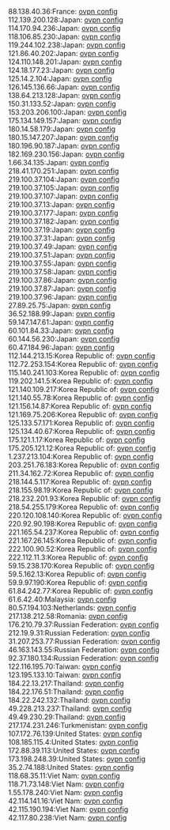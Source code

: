 88.138.40.36:France: [ovpn config](vpn/88_138_40_36.ovpn)  
112.139.200.128:Japan: [ovpn config](vpn/112_139_200_128.ovpn)  
114.170.94.236:Japan: [ovpn config](vpn/114_170_94_236.ovpn)  
118.106.85.230:Japan: [ovpn config](vpn/118_106_85_230.ovpn)  
119.244.102.238:Japan: [ovpn config](vpn/119_244_102_238.ovpn)  
121.86.40.202:Japan: [ovpn config](vpn/121_86_40_202.ovpn)  
124.110.148.201:Japan: [ovpn config](vpn/124_110_148_201.ovpn)  
124.18.177.23:Japan: [ovpn config](vpn/124_18_177_23.ovpn)  
125.14.2.104:Japan: [ovpn config](vpn/125_14_2_104.ovpn)  
126.145.136.66:Japan: [ovpn config](vpn/126_145_136_66.ovpn)  
138.64.213.128:Japan: [ovpn config](vpn/138_64_213_128.ovpn)  
150.31.133.52:Japan: [ovpn config](vpn/150_31_133_52.ovpn)  
153.203.206.100:Japan: [ovpn config](vpn/153_203_206_100.ovpn)  
175.134.149.157:Japan: [ovpn config](vpn/175_134_149_157.ovpn)  
180.14.58.179:Japan: [ovpn config](vpn/180_14_58_179.ovpn)  
180.15.147.207:Japan: [ovpn config](vpn/180_15_147_207.ovpn)  
180.196.90.187:Japan: [ovpn config](vpn/180_196_90_187.ovpn)  
182.169.230.156:Japan: [ovpn config](vpn/182_169_230_156.ovpn)  
1.66.34.135:Japan: [ovpn config](vpn/1_66_34_135.ovpn)  
218.41.170.251:Japan: [ovpn config](vpn/218_41_170_251.ovpn)  
219.100.37.104:Japan: [ovpn config](vpn/219_100_37_104.ovpn)  
219.100.37.105:Japan: [ovpn config](vpn/219_100_37_105.ovpn)  
219.100.37.107:Japan: [ovpn config](vpn/219_100_37_107.ovpn)  
219.100.37.13:Japan: [ovpn config](vpn/219_100_37_13.ovpn)  
219.100.37.177:Japan: [ovpn config](vpn/219_100_37_177.ovpn)  
219.100.37.182:Japan: [ovpn config](vpn/219_100_37_182.ovpn)  
219.100.37.19:Japan: [ovpn config](vpn/219_100_37_19.ovpn)  
219.100.37.31:Japan: [ovpn config](vpn/219_100_37_31.ovpn)  
219.100.37.49:Japan: [ovpn config](vpn/219_100_37_49.ovpn)  
219.100.37.51:Japan: [ovpn config](vpn/219_100_37_51.ovpn)  
219.100.37.55:Japan: [ovpn config](vpn/219_100_37_55.ovpn)  
219.100.37.58:Japan: [ovpn config](vpn/219_100_37_58.ovpn)  
219.100.37.86:Japan: [ovpn config](vpn/219_100_37_86.ovpn)  
219.100.37.87:Japan: [ovpn config](vpn/219_100_37_87.ovpn)  
219.100.37.96:Japan: [ovpn config](vpn/219_100_37_96.ovpn)  
27.89.25.75:Japan: [ovpn config](vpn/27_89_25_75.ovpn)  
36.52.188.99:Japan: [ovpn config](vpn/36_52_188_99.ovpn)  
59.147.147.61:Japan: [ovpn config](vpn/59_147_147_61.ovpn)  
60.101.84.33:Japan: [ovpn config](vpn/60_101_84_33.ovpn)  
60.144.56.230:Japan: [ovpn config](vpn/60_144_56_230.ovpn)  
60.47.184.96:Japan: [ovpn config](vpn/60_47_184_96.ovpn)  
112.144.213.15:Korea Republic of: [ovpn config](vpn/112_144_213_15.ovpn)  
112.72.253.154:Korea Republic of: [ovpn config](vpn/112_72_253_154.ovpn)  
115.140.241.103:Korea Republic of: [ovpn config](vpn/115_140_241_103.ovpn)  
119.202.141.5:Korea Republic of: [ovpn config](vpn/119_202_141_5.ovpn)  
121.140.109.217:Korea Republic of: [ovpn config](vpn/121_140_109_217.ovpn)  
121.140.55.78:Korea Republic of: [ovpn config](vpn/121_140_55_78.ovpn)  
121.156.14.87:Korea Republic of: [ovpn config](vpn/121_156_14_87.ovpn)  
121.169.75.206:Korea Republic of: [ovpn config](vpn/121_169_75_206.ovpn)  
125.133.57.171:Korea Republic of: [ovpn config](vpn/125_133_57_171.ovpn)  
125.134.40.67:Korea Republic of: [ovpn config](vpn/125_134_40_67.ovpn)  
175.121.1.17:Korea Republic of: [ovpn config](vpn/175_121_1_17.ovpn)  
175.205.121.12:Korea Republic of: [ovpn config](vpn/175_205_121_12.ovpn)  
1.237.213.104:Korea Republic of: [ovpn config](vpn/1_237_213_104.ovpn)  
203.251.76.183:Korea Republic of: [ovpn config](vpn/203_251_76_183.ovpn)  
211.34.162.72:Korea Republic of: [ovpn config](vpn/211_34_162_72.ovpn)  
218.144.5.117:Korea Republic of: [ovpn config](vpn/218_144_5_117.ovpn)  
218.155.98.19:Korea Republic of: [ovpn config](vpn/218_155_98_19.ovpn)  
218.232.201.93:Korea Republic of: [ovpn config](vpn/218_232_201_93.ovpn)  
218.54.255.179:Korea Republic of: [ovpn config](vpn/218_54_255_179.ovpn)  
220.120.108.140:Korea Republic of: [ovpn config](vpn/220_120_108_140.ovpn)  
220.92.90.198:Korea Republic of: [ovpn config](vpn/220_92_90_198.ovpn)  
221.165.54.237:Korea Republic of: [ovpn config](vpn/221_165_54_237.ovpn)  
221.167.26.145:Korea Republic of: [ovpn config](vpn/221_167_26_145.ovpn)  
222.100.90.52:Korea Republic of: [ovpn config](vpn/222_100_90_52.ovpn)  
222.112.11.3:Korea Republic of: [ovpn config](vpn/222_112_11_3.ovpn)  
59.15.238.170:Korea Republic of: [ovpn config](vpn/59_15_238_170.ovpn)  
59.5.162.13:Korea Republic of: [ovpn config](vpn/59_5_162_13.ovpn)  
59.9.97.190:Korea Republic of: [ovpn config](vpn/59_9_97_190.ovpn)  
61.84.242.77:Korea Republic of: [ovpn config](vpn/61_84_242_77.ovpn)  
61.6.42.40:Malaysia: [ovpn config](vpn/61_6_42_40.ovpn)  
80.57.194.103:Netherlands: [ovpn config](vpn/80_57_194_103.ovpn)  
217.138.212.58:Romania: [ovpn config](vpn/217_138_212_58.ovpn)  
176.210.79.37:Russian Federation: [ovpn config](vpn/176_210_79_37.ovpn)  
212.19.9.31:Russian Federation: [ovpn config](vpn/212_19_9_31.ovpn)  
31.207.253.77:Russian Federation: [ovpn config](vpn/31_207_253_77.ovpn)  
46.163.143.55:Russian Federation: [ovpn config](vpn/46_163_143_55.ovpn)  
92.37.180.134:Russian Federation: [ovpn config](vpn/92_37_180_134.ovpn)  
122.116.195.70:Taiwan: [ovpn config](vpn/122_116_195_70.ovpn)  
123.195.133.10:Taiwan: [ovpn config](vpn/123_195_133_10.ovpn)  
184.22.13.217:Thailand: [ovpn config](vpn/184_22_13_217.ovpn)  
184.22.176.51:Thailand: [ovpn config](vpn/184_22_176_51.ovpn)  
184.22.242.132:Thailand: [ovpn config](vpn/184_22_242_132.ovpn)  
49.228.213.237:Thailand: [ovpn config](vpn/49_228_213_237.ovpn)  
49.49.230.29:Thailand: [ovpn config](vpn/49_49_230_29.ovpn)  
217.174.231.246:Turkmenistan: [ovpn config](vpn/217_174_231_246.ovpn)  
107.172.76.139:United States: [ovpn config](vpn/107_172_76_139.ovpn)  
108.185.115.4:United States: [ovpn config](vpn/108_185_115_4.ovpn)  
172.88.39.113:United States: [ovpn config](vpn/172_88_39_113.ovpn)  
173.198.248.39:United States: [ovpn config](vpn/173_198_248_39.ovpn)  
35.2.74.188:United States: [ovpn config](vpn/35_2_74_188.ovpn)  
118.68.35.11:Viet Nam: [ovpn config](vpn/118_68_35_11.ovpn)  
118.71.73.148:Viet Nam: [ovpn config](vpn/118_71_73_148.ovpn)  
1.55.178.240:Viet Nam: [ovpn config](vpn/1_55_178_240.ovpn)  
42.114.141.16:Viet Nam: [ovpn config](vpn/42_114_141_16.ovpn)  
42.115.190.194:Viet Nam: [ovpn config](vpn/42_115_190_194.ovpn)  
42.117.80.238:Viet Nam: [ovpn config](vpn/42_117_80_238.ovpn)  
